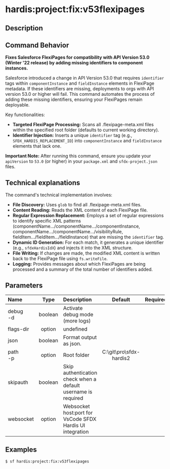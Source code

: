<!-- This file has been generated with command 'sf hardis:doc:plugin:generate'. Please do not update it manually or it may be overwritten -->
# hardis:project:fix:v53flexipages

## Description


## Command Behavior

**Fixes Salesforce FlexiPages for compatibility with API Version 53.0 (Winter '22 release) by adding missing identifiers to component instances.**

Salesforce introduced a change in API Version 53.0 that requires `identifier` tags within `componentInstance` and `fieldInstance` elements in FlexiPage metadata. If these identifiers are missing, deployments to orgs with API version 53.0 or higher will fail. This command automates the process of adding these missing identifiers, ensuring your FlexiPages remain deployable.

Key functionalities:

- **Targeted FlexiPage Processing:** Scans all .flexipage-meta.xml files within the specified root folder (defaults to current working directory).
- **Identifier Injection:** Inserts a unique `identifier` tag (e.g., `SFDX_HARDIS_REPLACEMENT_ID`) into `componentInstance` and `fieldInstance` elements that lack one.

**Important Note:** After running this command, ensure you update your `apiVersion` to `53.0` (or higher) in your `package.xml` and `sfdx-project.json` files.

## Technical explanations

The command's technical implementation involves:

- **File Discovery:** Uses `glob` to find all .flexipage-meta.xml files.
- **Content Reading:** Reads the XML content of each FlexiPage file.
- **Regular Expression Replacement:** Employs a set of regular expressions to identify specific XML patterns (componentName.../componentName.../componentInstance, componentName.../componentName.../visibilityRule, fieldItem.../fieldItem.../fieldInstance) that are missing the `identifier` tag.
- **Dynamic ID Generation:** For each match, it generates a unique identifier (e.g., `sfdxHardisIdX`) and injects it into the XML structure.
- **File Writing:** If changes are made, the modified XML content is written back to the FlexiPage file using `fs.writeFile`.
- **Logging:** Provides messages about which FlexiPages are being processed and a summary of the total number of identifiers added.


## Parameters

|Name|Type|Description|Default|Required|Options|
|:---|:--:|:----------|:-----:|:------:|:-----:|
|debug<br/>-d|boolean|Activate debug mode (more logs)||||
|flags-dir|option|undefined||||
|json|boolean|Format output as json.||||
|path<br/>-p|option|Root folder|C:\git\pro\sfdx-hardis2|||
|skipauth|boolean|Skip authentication check when a default username is required||||
|websocket|option|Websocket host:port for VsCode SFDX Hardis UI integration||||

## Examples

```shell
$ sf hardis:project:fix:v53flexipages
```


